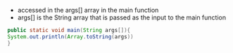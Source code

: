 - accessed in the args[] array in the main function
- args[] is the String array that is passed as the input to the main function
```java
public static void main(String args[]){
System.out.println(Array.toString(args))
}
```